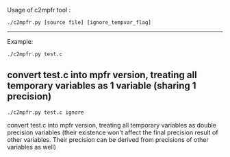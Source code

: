 Usage of c2mpfr tool :
```
./c2mpfr.py [source file] [ignore_tempvar_flag]
```
------
Example:

```
./c2mpfr.py test.c
```
convert test.c into mpfr version, treating all temporary variables as 1 variable (sharing 1 precision)
------
```
./c2mpfr.py test.c ignore
```
convert test.c into mpfr version, treating all temporary variables as double precision variables (their existence won't affect the final precision result of other variables. Their precision can be derived from precisions of other variables as well)
